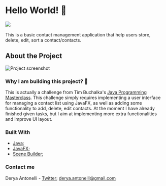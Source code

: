 # Hello World! :raising_hand:
 <img src="https://media.giphy.com/media/qLeXLs6icdNYs/giphy.gif">
 <br><br>
 This is a basic contact management application that help users store, delete, edit, sort a contact/contacts.
 <br>
 
 ## About the Project
 ![Project screenshot](https://media.giphy.com/media/QVP5oUK9KKcHCJyjeJ/giphy.gif)
 <br>
 ### Why I am building this project? :thinking:
 This is actually a challenge from Tim Buchalka's [Java Programming Masterclass](https://www.udemy.com/course/java-the-complete-java-developer-course/). This challenge simply requires implementing a user interface for managing a contact list using JavaFX, as well as adding some functionality to add, delete, edit contacts. At the moment I have already finished given tasks, but I aim at implementing more extra functionalities and improve UI layout.
 ### Built With
 * [Java](https://www.oracle.com/java/technologies/);
 * [JavaFX](https://openjfx.io/);
 * [Scene Builder](https://gluonhq.com/products/scene-builder/);
   
 ### Contact me
 Derya Antonelli - [Twitter](https://twitter.com/antonelli_a); derya.antonelli@gmail.com
 
